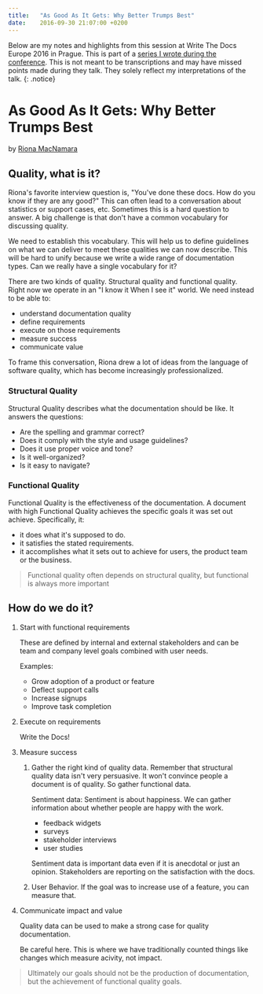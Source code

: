 ```yaml
---
title:   "As Good As It Gets: Why Better Trumps Best"
date:    2016-09-30 21:07:00 +0200
---
```


Below are my notes and highlights from this session at Write The Docs
Europe 2016 in Prague.  This is part of a [series I wrote during the
conference](/technology/2016/09/20/wtd.html).  This is not meant to be
transcriptions and may have missed points made during they talk.
They solely reflect my interpretations of the talk.
{: .notice}

# As Good As It Gets: Why Better Trumps Best

by [Riona MacNamara](https://twitter.com/rionam)

## Quality, what is it?

Riona's favorite interview question is, "You've done these docs. How do
you know if they are any good?"  This can often lead to a conversation
about statistics or support cases, etc.  Sometimes this is a hard question
to answer.  A big challenge is that don't have a common vocabulary for
discussing quality.

We need to establish this vocabulary. This will help us to define
guidelines on what we can deliver to meet these qualities we can
now describe.  This will be hard to unify because we write a wide range
of documentation types.  Can we really have a single vocabulary for it?

There are two kinds of quality.  Structural quality and functional
quality.  Right now we operate in an "I know it When I see it" world.
We need instead to be able to:

* understand documentation quality
* define requirements
* execute on those requirements
* measure success
* communicate value

To frame this conversation, Riona drew a lot of ideas from the language
of software quality, which has become increasingly professionalized.

### Structural Quality

Structural Quality describes what the documentation should be like.
It answers the questions:

* Are the spelling and grammar correct?
* Does it comply with the style and usage guidelines?
* Does it use proper voice and tone?
* Is it well-organized?
* Is it easy to navigate?

### Functional Quality

Functional Quality is the effectiveness of the documentation.  A document
with high Functional Quality achieves the specific goals it was set out
achieve.  Specifically, it:

* it does what it's supposed to do.
* it satisfies the stated requirements.
* it accomplishes what it sets out to achieve for users, the product
   team or the business.

> Functional quality often depends on structural quality, but functional is always more important

## How do we do it?

1. Start with functional requirements

    These are defined by internal and external stakeholders and can be team
    and company level goals combined with user needs.

    Examples:

    * Grow adoption of a product or feature
    * Deflect support calls
    * Increase signups
    * Improve task completion

2. Execute on requirements

    Write the Docs!

3. Measure success

    1. Gather the right kind of quality data.  Remember that structural
    quality data isn't very persuasive.  It won't convince people a
    document is of quality.  So gather functional data.

        Sentiment data: Sentiment is about happiness.  We can gather
        information about whether people are happy with the work.

        * feedback widgets
        * surveys
        * stakeholder interviews
        * user studies

        Sentiment data is important data even if it is anecdotal or just
        an opinion.  Stakeholders are reporting on the satisfaction with
        the docs.

    1. User Behavior.  If the goal was to increase use of a feature,
    you can measure that.

4. Communicate impact and value

    Quality data can be used to make a strong case for quality
    documentation.

    Be careful here.  This is where we have traditionally counted things
    like changes which measure acivity, not impact.

> Ultimately our goals should not be the production of documentation, but the
achievement of functional quality goals.
